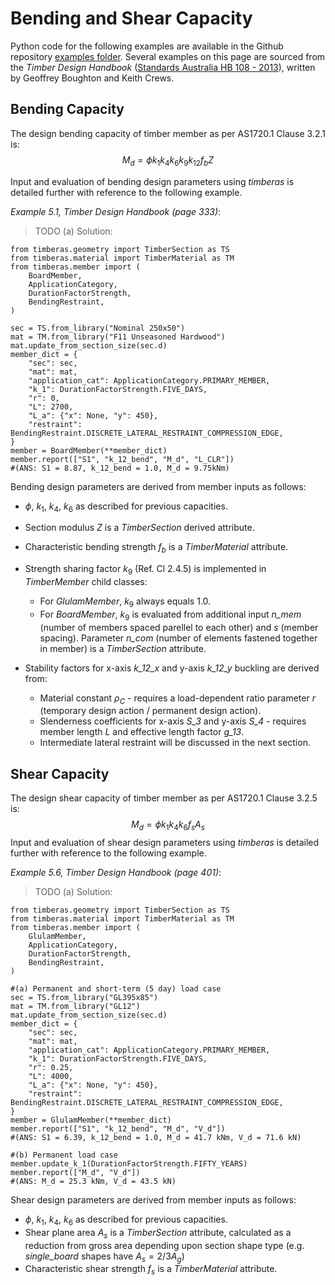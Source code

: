 

# Bending and Shear Capacity

Python code for the following examples are available in the Github repository [examples folder](https://github.com/Folded-Structures-Lab/timber-as/tree/main/examples/tutorial_4.py). Several examples on this page are sourced from the *Timber Design Handbook* ([Standards Australia HB 108 - 2013](https://infostore.saiglobal.com/en-us/standards/sa-hb-108-2013-119982_saig_as_as_251451/)), written by Geoffrey Boughton and Keith Crews.


## Bending Capacity


The design bending capacity of timber member as per AS1720.1 Clause 3.2.1 is:
$$
M_{d} = \phi k_1 k_4 k_6 k_9 k_{12} f_b Z
$$

<!-- The stability factor for lateral bucking under bending $k_{12}$ (Ref. Cl 3.2.3) accounts for the [].
Thus, *timberas* evaluates stability and bending capacity about both axes, using then then minimum as the governing design compressive capacity: -->

Input and evaluation of bending design parameters using *timberas* is detailed further with reference to the following example.

*Example 5.1, Timber Design Handbook (page 333)*:
> 
> TODO
> (a) 
Solution: 
```
from timberas.geometry import TimberSection as TS
from timberas.material import TimberMaterial as TM
from timberas.member import (
    BoardMember,
    ApplicationCategory,
    DurationFactorStrength,
    BendingRestraint,
)

sec = TS.from_library("Nominal 250x50")
mat = TM.from_library("F11 Unseasoned Hardwood")
mat.update_from_section_size(sec.d)
member_dict = {
    "sec": sec,
    "mat": mat,
    "application_cat": ApplicationCategory.PRIMARY_MEMBER,
    "k_1": DurationFactorStrength.FIVE_DAYS,
    "r": 0,
    "L": 2700,
    "L_a": {"x": None, "y": 450},
    "restraint": BendingRestraint.DISCRETE_LATERAL_RESTRAINT_COMPRESSION_EDGE,
}
member = BoardMember(**member_dict)
member.report(["S1", "k_12_bend", "M_d", "L_CLR"])
#(ANS: S1 = 8.87, k_12_bend = 1.0, M_d = 9.75kNm)
```



Bending design parameters are derived from member inputs as follows:

- $\phi$, $k_1$, $k_4$, $k_6$ as described for previous capacities.
- Section modulus $Z$ is a *TimberSection* derived attribute. 
- Characteristic bending strength $f_b$ is a *TimberMaterial* attribute.
- Strength sharing factor $k_9$ (Ref. Cl 2.4.5) is implemented in *TimberMember* child classes:
    - For *GlulamMember*, $k_9$ always equals 1.0. 
    - For *BoardMember*, $k_9$ is evaluated from additional input *n_mem* (number of members spaced parellel to each other) and *s* (member spacing). Parameter *n_com* (number of elements fastened together in member) is a *TimberSection* attribute.
 
-  Stability factors for x-axis *k_12_x* and y-axis *k_12_y* buckling are derived from:
    - Material constant $\rho_C$ - requires a load-dependent ratio parameter $r$ (temporary design action / permanent design action).
    - Slenderness coefficients for x-axis *S_3* and y-axis *S_4* - requires member length *L* and effective length factor *g_13*. 
    - Intermediate lateral restraint will be discussed in the next section.



## Shear Capacity

The design shear capacity of timber member as per AS1720.1 Clause 3.2.5 is:
$$
M_{d} = \phi k_1 k_4 k_6 f_s A_s
$$
Input and evaluation of shear design parameters using *timberas* is detailed further with reference to the following example.


*Example 5.6, Timber Design Handbook (page 401)*:
> 
> TODO
> (a) 
Solution: 
```
from timberas.geometry import TimberSection as TS
from timberas.material import TimberMaterial as TM
from timberas.member import (
    GlulamMember,
    ApplicationCategory,
    DurationFactorStrength,
    BendingRestraint,
)

#(a) Permanent and short-term (5 day) load case
sec = TS.from_library("GL395x85")
mat = TM.from_library("GL12")
mat.update_from_section_size(sec.d)
member_dict = {
    "sec": sec,
    "mat": mat,
    "application_cat": ApplicationCategory.PRIMARY_MEMBER,
    "k_1": DurationFactorStrength.FIVE_DAYS,
    "r": 0.25,
    "L": 4000,
    "L_a": {"x": None, "y": 450},
    "restraint": BendingRestraint.DISCRETE_LATERAL_RESTRAINT_COMPRESSION_EDGE,
}
member = GlulamMember(**member_dict)
member.report(["S1", "k_12_bend", "M_d", "V_d"])
#(ANS: S1 = 6.39, k_12_bend = 1.0, M_d = 41.7 kNm, V_d = 71.6 kN)

#(b) Permanent load case
member.update_k_1(DurationFactorStrength.FIFTY_YEARS)
member.report(["M_d", "V_d"])
#(ANS: M_d = 25.3 kNm, V_d = 43.5 kN)
```

Shear design parameters are derived from member inputs as follows:

- $\phi$, $k_1$, $k_4$, $k_6$ as described for previous capacities.
- Shear plane area $A_s$ is a *TimberSection* attribute, calculated as a reduction from gross area depending upon section shape type (e.g. *single_board* shapes have $A_s=2/3 A_g$)
- Characteristic shear strength $f_s$ is a *TimberMaterial* attribute.

